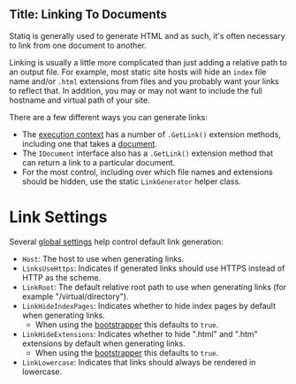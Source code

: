 Title: Linking To Documents
---
Statiq is generally used to generate HTML and as such, it's often necessary to link from one document to another.

Linking is usually a little more complicated than just adding a relative path to an output file. For example, most static site hosts will hide an `index` file name and/or `.html` extensions from files and you probably want your links to reflect that. In addition, you may or may not want to include the full hostname and virtual path of your site.

There are a few different ways you can generate links:

- The [execution context](xref:execution-context) has a number of `.GetLink()` extension methods, including one that takes a [document](xref:documents-and-metadata).
- The `IDocument` interface also has a `.GetLink()` extension method that can return a link to a particular document.
- For the most control, including over which file names and extensions should be hidden, use the static `LinkGenerator` helper class.

# Link Settings

Several [global settings](xref:settings) help control default link generation:

- `Host`: The host to use when generating links.
- `LinksUseHttps`: Indicates if generated links should use HTTPS instead of HTTP as the scheme.
- `LinkRoot`: The default relative root path to use when generating links (for example "/virtual/directory").
- `LinkHideIndexPages`: Indicates whether to hide index pages by default when generating links.
  - When using the [bootstrapper](xref:bootstrapper) this defaults to `true`.
- `LinkHideExtensions`: Indicates whether to hide ".html" and ".htm" extensions by default when generating links.
  - When using the [bootstrapper](xref:bootstrapper) this defaults to `true`.
- `LinkLowercase`: Indicates that links should always be rendered in lowercase.